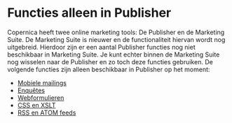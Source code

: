 # Functies alleen in Publisher

Copernica heeft twee online marketing tools: De Publisher en de Marketing
Suite. De Marketing Suite is nieuwer en de functionaliteit hiervan wordt
nog uitgebreid. Hierdoor zijn er een aantal Publisher functies nog niet
beschikbaar in Marketing Suite. Je kunt echter binnen de Marketing Suite
nog wisselen naar de Publisher en zo toch deze functies gebruiken. De volgende
functies zijn alleen beschikbaar in Publisher op het moment:

* [Mobiele mailings](./mobile-mailing)
* [Enquêtes](./surveys)
* [Webformulieren](./web-forms)
* [CSS en XSLT](./css-and-xslt)
* [RSS en ATOM feeds](./rss-and-atom-feeds)
